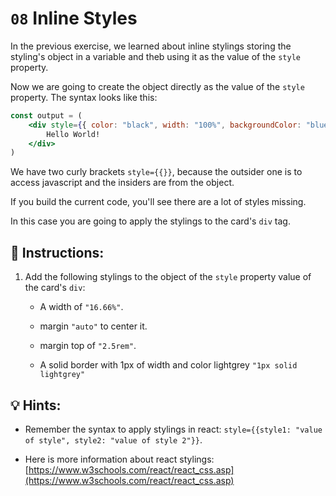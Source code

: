 # `08` Inline Styles

In the previous exercise, we learned about inline stylings storing the styling's object in a variable and theb using it as the value of the `style` property.

Now we are going to create the object directly as the value of the `style` property. The syntax looks like this:

```jsx
const output = (
    <div style={{ color: "black", width: "100%", backgroundColor: "blue", marginTop: "2.5rem"}}>
        Hello World!
    </div>
)
```

We have two curly brackets `style={{}}`, because the outsider one is to access javascript and the insiders are from the object.

If you build the current code, you'll see there are a lot of styles missing.

In this case you are going to apply the stylings to the card's `div` tag.

## 📝 Instructions:

1. Add the following stylings to the object of the `style` property value of the card's `div`:

    + A width of `"16.66%"`.

    + margin `"auto"` to center it.

    + margin top of `"2.5rem"`.

    + A solid border with 1px of width and color lightgrey `"1px solid lightgrey"` 

## 💡 Hints:

+ Remember the syntax to apply stylings in react: `style={{style1: "value of style", style2: "value of style 2"}}`.

+ Here is more information about react stylings: [https://www.w3schools.com/react/react_css.asp](https://www.w3schools.com/react/react_css.asp)